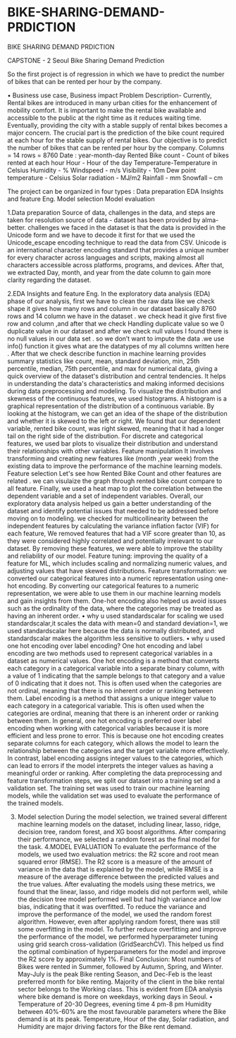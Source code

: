 # BIKE-SHARING-DEMAND-PRDICTION
BIKE SHARING DEMAND PRDICTION

CAPSTONE - 2 Seoul Bike Sharing Demand
Prediction

So the first project is of regression in which we have to predict the number of bikes that can be rented per hour by the company.

•	Business use case, Business impact
Problem Description-
Currently, Rental bikes are introduced in many urban cities for the enhancement of mobility comfort. It is important to make the rental bike available and accessible to the public at the right time as it reduces waiting time. Eventually, providing the city with a stable supply of rental bikes becomes a major concern. The crucial part is the prediction of the bike count required at each hour for the stable supply of rental bikes.
Our objective is to predict the number of bikes that can be rented per hour by the company.
Columns = 14
rows =  8760 
Date : year-month-day
Rented Bike count - Count of bikes rented at each hour
Hour - Hour of the day
Temperature-Temperature in Celsius
Humidity - %
Windspeed - m/s
Visibility - 10m
Dew point temperature - Celsius
Solar radiation - MJ/m2
Rainfall - mm
Snowfall – cm

The project can be organized in four types :
Data preparation
EDA Insights and feature Eng.
Model selection
Model evaluation

1.Data preparation
Source of data, challenges in the data, and steps are taken for resolution
source of data - dataset has been provided by alma-better.
challenges we faced in the dataset is that the data is provided in the Unicode form and we have to decode it first for that we used the Unicode_escape encoding technique to read the data from CSV.
Unicode is an international character encoding standard that provides a unique number for every character across languages and scripts, making almost all characters accessible across platforms, programs, and devices.
After that, we extracted Day, month, and year from the date column to gain more clarity regarding the dataset.

2.EDA Insights and feature Eng.
In the exploratory data analysis (EDA) phase of our analysis, first we have to clean the raw data like we check shape it gives how many rows and column in our dataset basically 8760 rows and 14 column we have in the dataset . we check head it give first five row and column ,and after that we check  Handling  duplicate value so we 0 duplicate value in our dataset and after we check null values  I found there is no null values in our data set  . so we don’t want to impute the data .we use info() function it gives what are the datatypes of my all columns written here .  After that  we check  describe function in machine learning provides summary statistics like count, mean, standard deviation, min, 25th percentile, median, 75th percentile, and max for numerical data, giving a quick overview of the dataset's distribution and central tendencies. It helps in understanding the data's characteristics and making informed decisions during data preprocessing and modeling. 
To visualize the distribution and skewness of the continuous features, we used histograms. A histogram is a graphical representation of the distribution of a continuous variable. By looking at the histogram, we can get an idea of the shape of the distribution and whether it is skewed to the left or right.
We found that our dependent variable, rented bike count, was right skewed, meaning that it had a longer tail on the right side of the distribution.
For discrete and categorical features, we used bar plots to visualize their distribution and understand their relationships with other variables.
Feature manipulation It involves transforming and creating new features  like (month ,year week) from the existing data to improve the performance of the machine learning models.
Feature selection Let's see how Rented Bike Count and other features are related . we can visulaize the graph through rented bike count compare to all feature.
Finally, we used a heat map to plot the correlation between the dependent variable and a set of independent variables. 
Overall, our exploratory data analysis helped us gain a better understanding of the dataset and identify potential issues that needed to be addressed before moving on to modeling. 
we checked for multicollinearity between the independent features by calculating the variance inflation factor (VIF) for each feature, We removed features that had a VIF score greater than 10, as they were considered highly correlated and potentially irrelevant to our dataset. By removing these features, we were able to improve the stability and reliability of our model.
Feature tuning: improving the quality of a feature for ML, which includes scaling and normalizing numeric values, and adjusting values that have skewed distributions.
Feature transformation: we converted our categorical features into a numeric representation using one-hot encoding. By converting our categorical features to a numeric representation, we were able to use them in our machine learning models and gain insights from them. One-hot encoding also helped us avoid issues such as the ordinality of the data, where the categories may be treated as having an inherent order.
•	why u used standardscalar 
for scaling we used standardscalar,it scales the data with mean=0 and standard deviation=1, we used standardscalar here because the data is normally distributed, and standardscalar makes the algorithm less sensitive to outliers.
•	why u used one hot encoding over label encoding?
One hot encoding and label encoding are two methods used to represent categorical variables in a dataset as numerical values. 
One hot encoding is a method that converts each category in a categorical variable into a separate binary column, with a value of 1 indicating that the sample belongs to that category and a value of 0 indicating that it does not. This is often used when the categories are not ordinal, meaning that there is no inherent order or ranking between them.
Label encoding is a method that assigns a unique integer value to each category in a categorical variable. This is often used when the categories are ordinal, meaning that there is an inherent order or ranking between them.
In general, one hot encoding is preferred over label encoding when working with categorical variables because it is more efficient and less prone to error. This is because one hot encoding creates separate columns for each category, which allows the model to learn the relationship between the categories and the target variable more effectively. In contrast, label encoding assigns integer values to the categories, which can lead to errors if the model interprets the integer values as having a meaningful order or ranking.
After completing the data preprocessing and feature transformation steps, we split our dataset into a training set and a validation set. The training set was used to train our machine learning models, while the validation set was used to evaluate the performance of the trained models.

3. Model selection
During the  model selection, we trained several different machine learning models on the dataset, including linear, lasso, ridge, decision tree, random forest, and XG boost algorithms. After comparing their performance, we selected a random forest as the final model for the task.
4.MODEL EVALUATION
To evaluate the performance of the models, we used two evaluation metrics: the R2 score and root mean squared error (RMSE). The R2 score is a measure of the amount of variance in the data that is explained by the model, while RMSE is a measure of the average difference between the predicted values and the true values.
After evaluating the models using these metrics, we found that the linear, lasso, and ridge models did not perform well, while the decision tree model performed well but had high variance and low bias, indicating that it was overfitted.
To reduce the variance and improve the performance of the model, we used the random forest algorithm.
However, even after applying random forest, there was still some overfitting in the model. To further reduce overfitting and improve the performance of the model, we performed hyperparameter tuning using grid search cross-validation
(GridSearchCV). This helped us find the optimal combination of hyperparameters for the model and improve the R2
score by approximately 1%.
Final Conclusion:
Most numbers of Bikes were rented in Summer, followed by Autumn, Spring, and Winter. May-July is the peak Bike renting Season, and Dec-Feb is the least preferred month for bike renting. 
Majority of the client in the bike rental sector belongs to the Working class. This is evident from EDA analysis where bike demand is more on weekdays, working days in Seoul. •
Temperature of 20-30 Degrees, evening time 4 pm-8 pm Humidity between 40%-60% are the most favourable parameters where the Bike demand is at its peak. 
 Temperature, Hour of the day, Solar radiation, and Humidity are major driving factors for the Bike rent demand.
